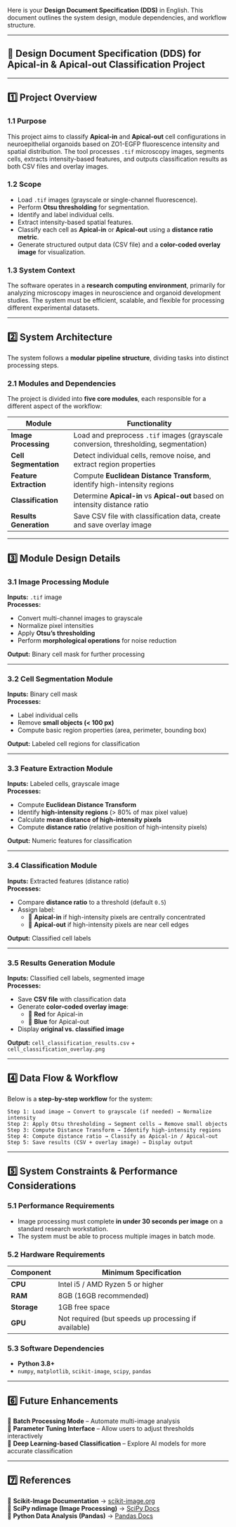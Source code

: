 Here is your **Design Document Specification (DDS)** in English. This document outlines the system design, module dependencies, and workflow structure.

---

## **📜 Design Document Specification (DDS) for Apical-in & Apical-out Classification Project**  

---

## **1️⃣ Project Overview**  
### **1.1 Purpose**  
This project aims to classify **Apical-in** and **Apical-out** cell configurations in neuroepithelial organoids based on ZO1-EGFP fluorescence intensity and spatial distribution. The tool processes `.tif` microscopy images, segments cells, extracts intensity-based features, and outputs classification results as both CSV files and overlay images.

### **1.2 Scope**  
- Load `.tif` images (grayscale or single-channel fluorescence).  
- Perform **Otsu thresholding** for segmentation.  
- Identify and label individual cells.  
- Extract intensity-based spatial features.  
- Classify each cell as **Apical-in** or **Apical-out** using a **distance ratio metric**.  
- Generate structured output data (CSV file) and a **color-coded overlay image** for visualization.  

### **1.3 System Context**  
The software operates in a **research computing environment**, primarily for analyzing microscopy images in neuroscience and organoid development studies. The system must be efficient, scalable, and flexible for processing different experimental datasets.

---

## **2️⃣ System Architecture**  
The system follows a **modular pipeline structure**, dividing tasks into distinct processing steps.

### **2.1 Modules and Dependencies**
The project is divided into **five core modules**, each responsible for a different aspect of the workflow:

| **Module**              | **Functionality** |
|-------------------------|-----------------------------------------------------------|
| **Image Processing**    | Load and preprocess `.tif` images (grayscale conversion, thresholding, segmentation) |
| **Cell Segmentation**   | Detect individual cells, remove noise, and extract region properties |
| **Feature Extraction**  | Compute **Euclidean Distance Transform**, identify high-intensity regions |
| **Classification**      | Determine **Apical-in** vs **Apical-out** based on intensity distance ratio |
| **Results Generation**  | Save CSV file with classification data, create and save overlay image |

---

## **3️⃣ Module Design Details**  

### **3.1 Image Processing Module**  
**Inputs:** `.tif` image  
**Processes:**  
- Convert multi-channel images to grayscale  
- Normalize pixel intensities  
- Apply **Otsu’s thresholding**  
- Perform **morphological operations** for noise reduction  

**Output:** Binary cell mask for further processing  

---

### **3.2 Cell Segmentation Module**  
**Inputs:** Binary cell mask  
**Processes:**  
- Label individual cells  
- Remove **small objects (< 100 px)**  
- Compute basic region properties (area, perimeter, bounding box)  

**Output:** Labeled cell regions for classification  

---

### **3.3 Feature Extraction Module**  
**Inputs:** Labeled cells, grayscale image  
**Processes:**  
- Compute **Euclidean Distance Transform**  
- Identify **high-intensity regions** (> 80% of max pixel value)  
- Calculate **mean distance of high-intensity pixels**  
- Compute **distance ratio** (relative position of high-intensity pixels)  

**Output:** Numeric features for classification  

---

### **3.4 Classification Module**  
**Inputs:** Extracted features (distance ratio)  
**Processes:**  
- Compare **distance ratio** to a threshold (default `0.5`)  
- Assign label:  
  - 🔴 **Apical-in** if high-intensity pixels are centrally concentrated  
  - 🔵 **Apical-out** if high-intensity pixels are near cell edges  

**Output:** Classified cell labels  

---

### **3.5 Results Generation Module**  
**Inputs:** Classified cell labels, segmented image  
**Processes:**  
- Save **CSV file** with classification data  
- Generate **color-coded overlay image**:  
  - 🔴 **Red** for Apical-in  
  - 🔵 **Blue** for Apical-out  
- Display **original vs. classified image**  

**Output:** `cell_classification_results.csv` + `cell_classification_overlay.png`  

---

## **4️⃣ Data Flow & Workflow**  
Below is a **step-by-step workflow** for the system:

```plaintext
Step 1: Load image → Convert to grayscale (if needed) → Normalize intensity
Step 2: Apply Otsu thresholding → Segment cells → Remove small objects
Step 3: Compute Distance Transform → Identify high-intensity regions
Step 4: Compute distance ratio → Classify as Apical-in / Apical-out
Step 5: Save results (CSV + overlay image) → Display output
```

---

## **5️⃣ System Constraints & Performance Considerations**  
### **5.1 Performance Requirements**  
- Image processing must complete **in under 30 seconds per image** on a standard research workstation.  
- The system must be able to process multiple images in batch mode.  

### **5.2 Hardware Requirements**  
| Component       | Minimum Specification |
|----------------|----------------------|
| **CPU**        | Intel i5 / AMD Ryzen 5 or higher |
| **RAM**        | 8GB (16GB recommended) |
| **Storage**    | 1GB free space |
| **GPU**        | Not required (but speeds up processing if available) |

### **5.3 Software Dependencies**  
- **Python 3.8+**  
- `numpy`, `matplotlib`, `scikit-image`, `scipy`, `pandas`  

---

## **6️⃣ Future Enhancements**  
🔹 **Batch Processing Mode** – Automate multi-image analysis  
🔹 **Parameter Tuning Interface** – Allow users to adjust thresholds interactively  
🔹 **Deep Learning-based Classification** – Explore AI models for more accurate classification  

---

## **7️⃣ References**  
📌 **Scikit-Image Documentation** → [scikit-image.org](https://scikit-image.org/)  
📌 **SciPy ndimage (Image Processing)** → [SciPy Docs](https://docs.scipy.org/doc/scipy/reference/ndimage.html)  
📌 **Python Data Analysis (Pandas)** → [Pandas Docs](https://pandas.pydata.org/)  
